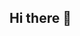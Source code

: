 ## Hi there 👋

<!--
**jeevapriyan28/jeevapriyan28** is a ✨ _special_ ✨ repository because its `README.md` (this file) appears on your GitHub profile.

Here are some ideas to get you started:

- 🔭 I’m currently working on ...
- 🌱 I’m currently learning ...
- 👯 I’m looking to collaborate on ...
- 🤔 I’m looking for help with ...
- 💬 Ask me about ...
- 📫 How to reach me: 
- 😄 Pronouns: he/him

guys add this to your GitHub profiles i.e the repository with your username's readme file## 💻 Competitive Programming

### LeetCode Progress

![LeetCode Stats](https://leetcode.card.workers.dev/?username=hgxwi2YJbf&theme=dark&font=baloo)

**📊 My Coding Journey:**
- Solving problems daily
- Improving algorithm skills
- Preparing for technical interviews

[![LeetCode](https://img.shields.io/badge/LeetCode-FFA116?style=for-the-badge&logo=leetcode&logoColor=black)](https://leetcode.com/hgxwi2YJbf/)

  
